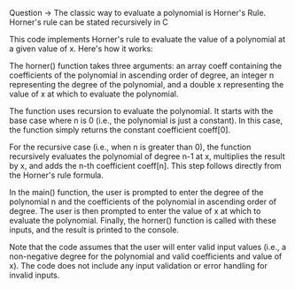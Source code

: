 Question -> The classic way to evaluate a polynomial is Horner's Rule.
Horner's rule can be stated recursively in C


This code implements Horner's rule to evaluate the value of a polynomial at a given value of x. Here's how it works:

The horner() function takes three arguments: an array coeff containing the coefficients of the polynomial in ascending order of degree, an integer n representing the degree of the polynomial, and a double x representing the value of x at which to evaluate the polynomial.

The function uses recursion to evaluate the polynomial. It starts with the base case where n is 0 (i.e., the polynomial is just a constant). In this case, the function simply returns the constant coefficient coeff[0].

For the recursive case (i.e., when n is greater than 0), the function recursively evaluates the polynomial of degree n-1 at x, multiplies the result by x, and adds the n-th coefficient coeff[n]. This step follows directly from the Horner's rule formula.

In the main() function, the user is prompted to enter the degree of the polynomial n and the coefficients of the polynomial in ascending order of degree. The user is then prompted to enter the value of x at which to evaluate the polynomial. Finally, the horner() function is called with these inputs, and the result is printed to the console.

Note that the code assumes that the user will enter valid input values (i.e., a non-negative degree for the polynomial and valid coefficients and value of x). The code does not include any input validation or error handling for invalid inputs.